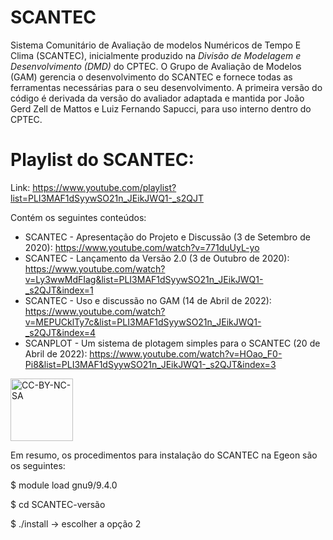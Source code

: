 # SCANTEC

Sistema Comunitário de Avaliação de modelos Numéricos de Tempo E Clima (SCANTEC), inicialmente produzido na *Divisão de Modelagem e Desenvolvimento (DMD)* do CPTEC. O Grupo de Avaliação de Modelos (GAM) gerencia o desenvolvimento do SCANTEC e fornece todas as ferramentas necessárias para o seu desenvolvimento. A primeira versão do código é derivada da versão do avaliador adaptada e mantida por João Gerd Zell de Mattos e Luiz Fernando Sapucci, para uso interno dentro do CPTEC.

# Playlist do SCANTEC: 
Link: https://www.youtube.com/playlist?list=PLI3MAF1dSyywSO21n_JEikJWQ1-_s2QJT

Contém os seguintes conteúdos:
  
* SCANTEC - Apresentação do Projeto e Discussão (3 de Setembro de 2020): https://www.youtube.com/watch?v=771duUyL-yo
* SCANTEC - Lançamento da Versão 2.0 (3 de Outubro de 2020): https://www.youtube.com/watch?v=Ly3wwMdFIag&list=PLI3MAF1dSyywSO21n_JEikJWQ1-_s2QJT&index=1
* SCANTEC - Uso e discussão no GAM (14 de Abril de 2022): https://www.youtube.com/watch?v=MEPUCklTy7c&list=PLI3MAF1dSyywSO21n_JEikJWQ1-_s2QJT&index=4
* SCANPLOT - Um sistema de plotagem simples para o SCANTEC (20 de Abril de 2022): https://www.youtube.com/watch?v=HOao_F0-Pi8&list=PLI3MAF1dSyywSO21n_JEikJWQ1-_s2QJT&index=3
 

<a href="https://creativecommons.org/licenses/by-nc-sa/4.0/legalcode" target="_blank"><img src="https://mirrors.creativecommons.org/presskit/buttons/88x31/png/by-nc-sa.png" alt="CC-BY-NC-SA" width="100"/></a>


Em resumo, os procedimentos para instalação do SCANTEC na Egeon são os seguintes:

$ module load gnu9/9.4.0

$ cd SCANTEC-versão

$ ./install -> escolher a opção 2
